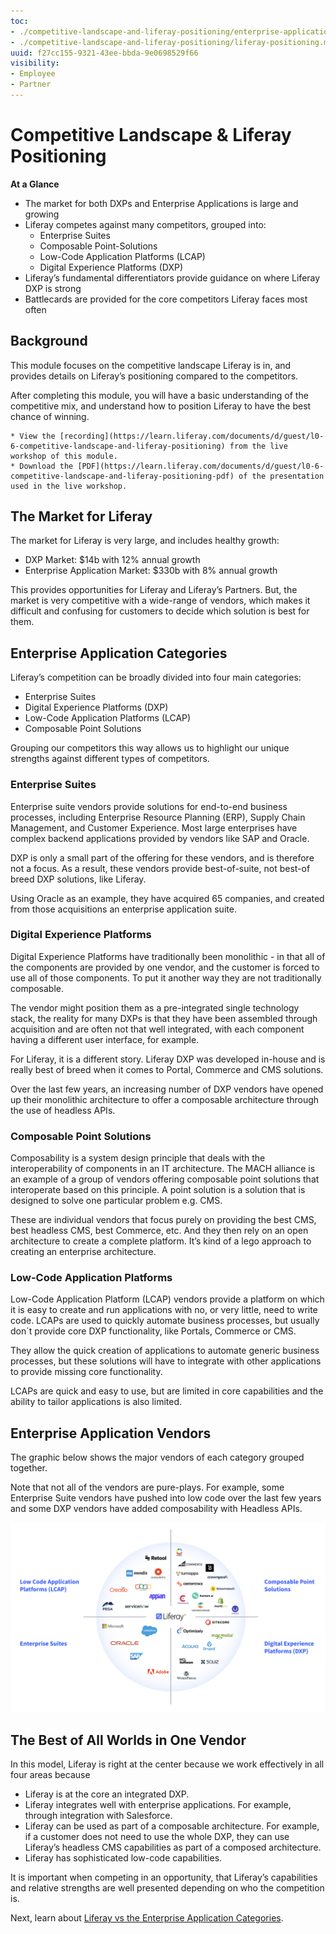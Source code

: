 ```yaml
---
toc:
- ./competitive-landscape-and-liferay-positioning/enterprise-application-categories.md
- ./competitive-landscape-and-liferay-positioning/liferay-positioning.md
uuid: f27cc155-9321-43ee-bbda-9e0698529f66
visibility: 
- Employee
- Partner
---
```


# Competitive Landscape & Liferay Positioning

**At a Glance**

* The market for both DXPs and Enterprise Applications is large and growing
* Liferay competes against many competitors, grouped into:
  * Enterprise Suites
  * Composable Point-Solutions
  * Low-Code Application Platforms (LCAP)
  * Digital Experience Platforms (DXP)
* Liferay’s fundamental differentiators provide guidance on where Liferay DXP is strong
* Battlecards are provided for the core competitors Liferay faces most often

## Background

This module focuses on the competitive landscape Liferay is in, and provides details on Liferay’s positioning compared to the competitors.

After completing this module, you will have a basic understanding of the competitive mix, and understand how to position Liferay to have the best chance of winning.

```{note}
* View the [recording](https://learn.liferay.com/documents/d/guest/l0-6-competitive-landscape-and-liferay-positioning) from the live workshop of this module.
* Download the [PDF](https://learn.liferay.com/documents/d/guest/l0-6-competitive-landscape-and-liferay-positioning-pdf) of the presentation used in the live workshop.
```

## The Market for Liferay

The market for Liferay is very large, and includes healthy growth:

* DXP Market: $14b with 12% annual growth
* Enterprise Application Market: $330b with 8% annual growth

This provides opportunities for Liferay and Liferay’s Partners. But, the market is very competitive with a wide-range of vendors, which makes it difficult and confusing for customers to decide which solution is best for them.

## Enterprise Application Categories

Liferay’s competition can be broadly divided into four main categories:

* Enterprise Suites
* Digital Experience Platforms (DXP)
* Low-Code Application Platforms (LCAP)
* Composable Point Solutions

Grouping our competitors this way allows us to highlight our unique strengths against different types of competitors.

### Enterprise Suites

Enterprise suite vendors provide solutions for end-to-end business processes, including Enterprise Resource Planning (ERP), Supply Chain Management, and Customer Experience. Most large enterprises have complex backend applications provided by vendors like SAP and Oracle. 

DXP is only a small part of the offering for these vendors, and is therefore not a focus. As a result, these vendors provide best-of-suite, not best-of breed DXP solutions, like Liferay.

Using Oracle as an example, they have acquired 65 companies, and created from those acquisitions an enterprise application suite. 

### Digital Experience Platforms

Digital Experience Platforms have traditionally been monolithic - in that all of the components are provided by one vendor, and the customer is forced to use all of those components. To put it another way they are not traditionally composable.

The vendor might position them as a pre-integrated single technology stack, the reality for many DXPs is that they have been assembled through acquisition and are often not that well integrated, with each component having a different user interface, for example.  

For Liferay, it is a different story. Liferay DXP was developed in-house and is really best of breed when it comes to Portal, Commerce and CMS solutions. 

Over the last few years, an increasing number of DXP vendors have opened up their monolithic architecture to offer a composable architecture through the use of headless APIs.

### Composable Point Solutions

Composability is a system design principle that deals with the interoperability of components in an IT architecture.  The MACH alliance is an example of a group of vendors offering composable point solutions that interoperate based on this principle. A point solution is a solution that is designed to solve one particular problem e.g. CMS. 

These are individual vendors that focus purely on providing the best CMS, best headless CMS, best Commerce, etc. And they then rely on an open architecture to create a complete platform.  It’s kind of a lego approach to creating an enterprise architecture.

### Low-Code Application Platforms

Low-Code Application Platform (LCAP) vendors provide a platform on which it is easy to create and run applications with no, or very little, need to write code. LCAPs are used to quickly automate business processes, but usually don´t provide core DXP functionality, like Portals, Commerce or CMS. 

They allow the quick creation of applications to automate generic business processes, but these solutions will have to integrate with other applications to provide missing core functionality. 

LCAPs are quick and easy to use, but are limited in core capabilities and the ability to tailor applications is also limited.

## Enterprise Application Vendors

The graphic below shows the major vendors of each category grouped together.  

Note that not all of the vendors are pure-plays. For example, some Enterprise Suite vendors have pushed into low code over the last few years and some DXP vendors have added composability with Headless APIs.

![Liferay's competition landscape is composed of four categories used to group competitors together.](./competitive-landscape-and-liferay-positioning/images/01.png)

## The Best of All Worlds in One Vendor

In this model, Liferay is right at the center because we work effectively in all four areas because

* Liferay is at the core an integrated DXP. 
* Liferay integrates well with enterprise applications. For example, through integration with Salesforce.
* Liferay can be used as part of a composable architecture. For example, if a customer does not need to use the whole DXP, they can use Liferay’s headless CMS capabilities as part of a composed architecture. 
* Liferay has sophisticated low-code capabilities. 

It is important when competing in an opportunity, that Liferay’s capabilities and relative strengths are well presented depending on who the competition is.

Next, learn about [Liferay vs the Enterprise Application Categories](./competitive-landscape-and-liferay-positioning/enterprise-application-categories.md).
